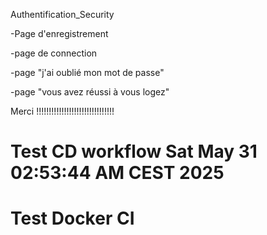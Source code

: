 Authentification_Security


-Page d'enregistrement

-page de connection

-page "j'ai oublié mon mot de passe"

-page "vous avez réussi à vous logez"


Merci !!!!!!!!!!!!!!!!!!!!!!!!!!!!!!!


# Test CD workflow Sat May 31 02:53:44 AM CEST 2025
# Test Docker CI
